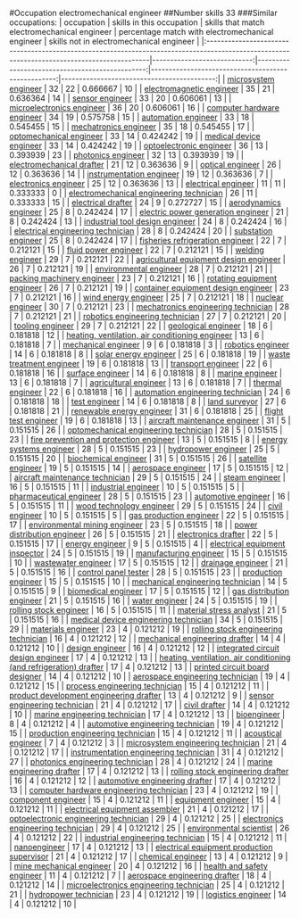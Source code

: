 #Occupation electromechanical engineer
##Number skills 33
###Similar occupations:
| occupation                                                                                                                                  |   skills in this occupation |   skills that match electromechanical engineer |   percentage match with electromechanical engineer |   skills not in electromechanical engineer |
|:--------------------------------------------------------------------------------------------------------------------------------------------|----------------------------:|-----------------------------------------------:|---------------------------------------------------:|-------------------------------------------:|
| [microsystem engineer](microsystem_engineer.md)                                                                                             |                          32 |                                             22 |                                           0.666667 |                                         10 |
| [electromagnetic engineer](electromagnetic_engineer.md)                                                                                     |                          35 |                                             21 |                                           0.636364 |                                         14 |
| [sensor engineer](sensor_engineer.md)                                                                                                       |                          33 |                                             20 |                                           0.606061 |                                         13 |
| [microelectronics engineer](microelectronics_engineer.md)                                                                                   |                          36 |                                             20 |                                           0.606061 |                                         16 |
| [computer hardware engineer](computer_hardware_engineer.md)                                                                                 |                          34 |                                             19 |                                           0.575758 |                                         15 |
| [automation engineer](automation_engineer.md)                                                                                               |                          33 |                                             18 |                                           0.545455 |                                         15 |
| [mechatronics engineer](mechatronics_engineer.md)                                                                                           |                          35 |                                             18 |                                           0.545455 |                                         17 |
| [optomechanical engineer](optomechanical_engineer.md)                                                                                       |                          33 |                                             14 |                                           0.424242 |                                         19 |
| [medical device engineer](medical_device_engineer.md)                                                                                       |                          33 |                                             14 |                                           0.424242 |                                         19 |
| [optoelectronic engineer](optoelectronic_engineer.md)                                                                                       |                          36 |                                             13 |                                           0.393939 |                                         23 |
| [photonics engineer](photonics_engineer.md)                                                                                                 |                          32 |                                             13 |                                           0.393939 |                                         19 |
| [electromechanical drafter](electromechanical_drafter.md)                                                                                   |                          21 |                                             12 |                                           0.363636 |                                          9 |
| [optical engineer](optical_engineer.md)                                                                                                     |                          26 |                                             12 |                                           0.363636 |                                         14 |
| [instrumentation engineer](instrumentation_engineer.md)                                                                                     |                          19 |                                             12 |                                           0.363636 |                                          7 |
| [electronics engineer](electronics_engineer.md)                                                                                             |                          25 |                                             12 |                                           0.363636 |                                         13 |
| [electrical engineer](electrical_engineer.md)                                                                                               |                          11 |                                             11 |                                           0.333333 |                                          0 |
| [electromechanical engineering technician](electromechanical_engineering_technician.md)                                                     |                          26 |                                             11 |                                           0.333333 |                                         15 |
| [electrical drafter](electrical_drafter.md)                                                                                                 |                          24 |                                              9 |                                           0.272727 |                                         15 |
| [aerodynamics engineer](aerodynamics_engineer.md)                                                                                           |                          25 |                                              8 |                                           0.242424 |                                         17 |
| [electric power generation engineer](electric_power_generation_engineer.md)                                                                 |                          21 |                                              8 |                                           0.242424 |                                         13 |
| [industrial tool design engineer](industrial_tool_design_engineer.md)                                                                       |                          24 |                                              8 |                                           0.242424 |                                         16 |
| [electrical engineering technician](electrical_engineering_technician.md)                                                                   |                          28 |                                              8 |                                           0.242424 |                                         20 |
| [substation engineer](substation_engineer.md)                                                                                               |                          25 |                                              8 |                                           0.242424 |                                         17 |
| [fisheries refrigeration engineer](fisheries_refrigeration_engineer.md)                                                                     |                          22 |                                              7 |                                           0.212121 |                                         15 |
| [fluid power engineer](fluid_power_engineer.md)                                                                                             |                          22 |                                              7 |                                           0.212121 |                                         15 |
| [welding engineer](welding_engineer.md)                                                                                                     |                          29 |                                              7 |                                           0.212121 |                                         22 |
| [agricultural equipment design engineer](agricultural_equipment_design_engineer.md)                                                         |                          26 |                                              7 |                                           0.212121 |                                         19 |
| [environmental engineer](environmental_engineer.md)                                                                                         |                          28 |                                              7 |                                           0.212121 |                                         21 |
| [packing machinery engineer](packing_machinery_engineer.md)                                                                                 |                          23 |                                              7 |                                           0.212121 |                                         16 |
| [rotating equipment engineer](rotating_equipment_engineer.md)                                                                               |                          26 |                                              7 |                                           0.212121 |                                         19 |
| [container equipment design engineer](container_equipment_design_engineer.md)                                                               |                          23 |                                              7 |                                           0.212121 |                                         16 |
| [wind energy engineer](wind_energy_engineer.md)                                                                                             |                          25 |                                              7 |                                           0.212121 |                                         18 |
| [nuclear engineer](nuclear_engineer.md)                                                                                                     |                          30 |                                              7 |                                           0.212121 |                                         23 |
| [mechatronics engineering technician](mechatronics_engineering_technician.md)                                                               |                          28 |                                              7 |                                           0.212121 |                                         21 |
| [robotics engineering technician](robotics_engineering_technician.md)                                                                       |                          27 |                                              7 |                                           0.212121 |                                         20 |
| [tooling engineer](tooling_engineer.md)                                                                                                     |                          29 |                                              7 |                                           0.212121 |                                         22 |
| [geological engineer](geological_engineer.md)                                                                                               |                          18 |                                              6 |                                           0.181818 |                                         12 |
| [heating, ventilation, air conditioning engineer](heating,_ventilation,_air_conditioning_engineer.md)                                       |                          13 |                                              6 |                                           0.181818 |                                          7 |
| [mechanical engineer](mechanical_engineer.md)                                                                                               |                           9 |                                              6 |                                           0.181818 |                                          3 |
| [robotics engineer](robotics_engineer.md)                                                                                                   |                          14 |                                              6 |                                           0.181818 |                                          8 |
| [solar energy engineer](solar_energy_engineer.md)                                                                                           |                          25 |                                              6 |                                           0.181818 |                                         19 |
| [waste treatment engineer](waste_treatment_engineer.md)                                                                                     |                          19 |                                              6 |                                           0.181818 |                                         13 |
| [transport engineer](transport_engineer.md)                                                                                                 |                          22 |                                              6 |                                           0.181818 |                                         16 |
| [surface engineer](surface_engineer.md)                                                                                                     |                          14 |                                              6 |                                           0.181818 |                                          8 |
| [marine engineer](marine_engineer.md)                                                                                                       |                          13 |                                              6 |                                           0.181818 |                                          7 |
| [agricultural engineer](agricultural_engineer.md)                                                                                           |                          13 |                                              6 |                                           0.181818 |                                          7 |
| [thermal engineer](thermal_engineer.md)                                                                                                     |                          22 |                                              6 |                                           0.181818 |                                         16 |
| [automation engineering technician](automation_engineering_technician.md)                                                                   |                          24 |                                              6 |                                           0.181818 |                                         18 |
| [test engineer](test_engineer.md)                                                                                                           |                          14 |                                              6 |                                           0.181818 |                                          8 |
| [land surveyor](land_surveyor.md)                                                                                                           |                          27 |                                              6 |                                           0.181818 |                                         21 |
| [renewable energy engineer](renewable_energy_engineer.md)                                                                                   |                          31 |                                              6 |                                           0.181818 |                                         25 |
| [flight test engineer](flight_test_engineer.md)                                                                                             |                          19 |                                              6 |                                           0.181818 |                                         13 |
| [aircraft maintenance engineer](aircraft_maintenance_engineer.md)                                                                           |                          31 |                                              5 |                                           0.151515 |                                         26 |
| [optomechanical engineering technician](optomechanical_engineering_technician.md)                                                           |                          28 |                                              5 |                                           0.151515 |                                         23 |
| [fire prevention and protection engineer](fire_prevention_and_protection_engineer.md)                                                       |                          13 |                                              5 |                                           0.151515 |                                          8 |
| [energy systems engineer](energy_systems_engineer.md)                                                                                       |                          28 |                                              5 |                                           0.151515 |                                         23 |
| [hydropower engineer](hydropower_engineer.md)                                                                                               |                          25 |                                              5 |                                           0.151515 |                                         20 |
| [biochemical engineer](biochemical_engineer.md)                                                                                             |                          31 |                                              5 |                                           0.151515 |                                         26 |
| [satellite engineer](satellite_engineer.md)                                                                                                 |                          19 |                                              5 |                                           0.151515 |                                         14 |
| [aerospace engineer](aerospace_engineer.md)                                                                                                 |                          17 |                                              5 |                                           0.151515 |                                         12 |
| [aircraft maintenance technician](aircraft_maintenance_technician.md)                                                                       |                          29 |                                              5 |                                           0.151515 |                                         24 |
| [steam engineer](steam_engineer.md)                                                                                                         |                          16 |                                              5 |                                           0.151515 |                                         11 |
| [industrial engineer](industrial_engineer.md)                                                                                               |                          10 |                                              5 |                                           0.151515 |                                          5 |
| [pharmaceutical engineer](pharmaceutical_engineer.md)                                                                                       |                          28 |                                              5 |                                           0.151515 |                                         23 |
| [automotive engineer](automotive_engineer.md)                                                                                               |                          16 |                                              5 |                                           0.151515 |                                         11 |
| [wood technology engineer](wood_technology_engineer.md)                                                                                     |                          29 |                                              5 |                                           0.151515 |                                         24 |
| [civil engineer](civil_engineer.md)                                                                                                         |                          10 |                                              5 |                                           0.151515 |                                          5 |
| [gas production engineer](gas_production_engineer.md)                                                                                       |                          22 |                                              5 |                                           0.151515 |                                         17 |
| [environmental mining engineer](environmental_mining_engineer.md)                                                                           |                          23 |                                              5 |                                           0.151515 |                                         18 |
| [power distribution engineer](power_distribution_engineer.md)                                                                               |                          26 |                                              5 |                                           0.151515 |                                         21 |
| [electronics drafter](electronics_drafter.md)                                                                                               |                          22 |                                              5 |                                           0.151515 |                                         17 |
| [energy engineer](energy_engineer.md)                                                                                                       |                           9 |                                              5 |                                           0.151515 |                                          4 |
| [electrical equipment inspector](electrical_equipment_inspector.md)                                                                         |                          24 |                                              5 |                                           0.151515 |                                         19 |
| [manufacturing engineer](manufacturing_engineer.md)                                                                                         |                          15 |                                              5 |                                           0.151515 |                                         10 |
| [wastewater engineer](wastewater_engineer.md)                                                                                               |                          17 |                                              5 |                                           0.151515 |                                         12 |
| [drainage engineer](drainage_engineer.md)                                                                                                   |                          21 |                                              5 |                                           0.151515 |                                         16 |
| [control panel tester](control_panel_tester.md)                                                                                             |                          28 |                                              5 |                                           0.151515 |                                         23 |
| [production engineer](production_engineer.md)                                                                                               |                          15 |                                              5 |                                           0.151515 |                                         10 |
| [mechanical engineering technician](mechanical_engineering_technician.md)                                                                   |                          14 |                                              5 |                                           0.151515 |                                          9 |
| [biomedical engineer](biomedical_engineer.md)                                                                                               |                          17 |                                              5 |                                           0.151515 |                                         12 |
| [gas distribution engineer](gas_distribution_engineer.md)                                                                                   |                          21 |                                              5 |                                           0.151515 |                                         16 |
| [water engineer](water_engineer.md)                                                                                                         |                          24 |                                              5 |                                           0.151515 |                                         19 |
| [rolling stock engineer](rolling_stock_engineer.md)                                                                                         |                          16 |                                              5 |                                           0.151515 |                                         11 |
| [material stress analyst](material_stress_analyst.md)                                                                                       |                          21 |                                              5 |                                           0.151515 |                                         16 |
| [medical device engineering technician](medical_device_engineering_technician.md)                                                           |                          34 |                                              5 |                                           0.151515 |                                         29 |
| [materials engineer](materials_engineer.md)                                                                                                 |                          23 |                                              4 |                                           0.121212 |                                         19 |
| [rolling stock engineering technician](rolling_stock_engineering_technician.md)                                                             |                          16 |                                              4 |                                           0.121212 |                                         12 |
| [mechanical engineering drafter](mechanical_engineering_drafter.md)                                                                         |                          14 |                                              4 |                                           0.121212 |                                         10 |
| [design engineer](design_engineer.md)                                                                                                       |                          16 |                                              4 |                                           0.121212 |                                         12 |
| [integrated circuit design engineer](integrated_circuit_design_engineer.md)                                                                 |                          17 |                                              4 |                                           0.121212 |                                         13 |
| [heating, ventilation, air conditioning (and refrigeration) drafter](heating,_ventilation,_air_conditioning_(and_refrigeration)_drafter.md) |                          17 |                                              4 |                                           0.121212 |                                         13 |
| [printed circuit board designer](printed_circuit_board_designer.md)                                                                         |                          14 |                                              4 |                                           0.121212 |                                         10 |
| [aerospace engineering technician](aerospace_engineering_technician.md)                                                                     |                          19 |                                              4 |                                           0.121212 |                                         15 |
| [process engineering technician](process_engineering_technician.md)                                                                         |                          15 |                                              4 |                                           0.121212 |                                         11 |
| [product development engineering drafter](product_development_engineering_drafter.md)                                                       |                          13 |                                              4 |                                           0.121212 |                                          9 |
| [sensor engineering technician](sensor_engineering_technician.md)                                                                           |                          21 |                                              4 |                                           0.121212 |                                         17 |
| [civil drafter](civil_drafter.md)                                                                                                           |                          14 |                                              4 |                                           0.121212 |                                         10 |
| [marine engineering technician](marine_engineering_technician.md)                                                                           |                          17 |                                              4 |                                           0.121212 |                                         13 |
| [bioengineer](bioengineer.md)                                                                                                               |                           8 |                                              4 |                                           0.121212 |                                          4 |
| [automotive engineering technician](automotive_engineering_technician.md)                                                                   |                          19 |                                              4 |                                           0.121212 |                                         15 |
| [production engineering technician](production_engineering_technician.md)                                                                   |                          15 |                                              4 |                                           0.121212 |                                         11 |
| [acoustical engineer](acoustical_engineer.md)                                                                                               |                           7 |                                              4 |                                           0.121212 |                                          3 |
| [microsystem engineering technician](microsystem_engineering_technician.md)                                                                 |                          21 |                                              4 |                                           0.121212 |                                         17 |
| [instrumentation engineering technician](instrumentation_engineering_technician.md)                                                         |                          31 |                                              4 |                                           0.121212 |                                         27 |
| [photonics engineering technician](photonics_engineering_technician.md)                                                                     |                          28 |                                              4 |                                           0.121212 |                                         24 |
| [marine engineering drafter](marine_engineering_drafter.md)                                                                                 |                          17 |                                              4 |                                           0.121212 |                                         13 |
| [rolling stock engineering drafter](rolling_stock_engineering_drafter.md)                                                                   |                          16 |                                              4 |                                           0.121212 |                                         12 |
| [automotive engineering drafter](automotive_engineering_drafter.md)                                                                         |                          17 |                                              4 |                                           0.121212 |                                         13 |
| [computer hardware engineering technician](computer_hardware_engineering_technician.md)                                                     |                          23 |                                              4 |                                           0.121212 |                                         19 |
| [component engineer](component_engineer.md)                                                                                                 |                          15 |                                              4 |                                           0.121212 |                                         11 |
| [equipment engineer](equipment_engineer.md)                                                                                                 |                          15 |                                              4 |                                           0.121212 |                                         11 |
| [electrical equipment assembler](electrical_equipment_assembler.md)                                                                         |                          21 |                                              4 |                                           0.121212 |                                         17 |
| [optoelectronic engineering technician](optoelectronic_engineering_technician.md)                                                           |                          29 |                                              4 |                                           0.121212 |                                         25 |
| [electronics engineering technician](electronics_engineering_technician.md)                                                                 |                          29 |                                              4 |                                           0.121212 |                                         25 |
| [environmental scientist](environmental_scientist.md)                                                                                       |                          26 |                                              4 |                                           0.121212 |                                         22 |
| [industrial engineering technician](industrial_engineering_technician.md)                                                                   |                          15 |                                              4 |                                           0.121212 |                                         11 |
| [nanoengineer](nanoengineer.md)                                                                                                             |                          17 |                                              4 |                                           0.121212 |                                         13 |
| [electrical equipment production supervisor](electrical_equipment_production_supervisor.md)                                                 |                          21 |                                              4 |                                           0.121212 |                                         17 |
| [chemical engineer](chemical_engineer.md)                                                                                                   |                          13 |                                              4 |                                           0.121212 |                                          9 |
| [mine mechanical engineer](mine_mechanical_engineer.md)                                                                                     |                          20 |                                              4 |                                           0.121212 |                                         16 |
| [health and safety engineer](health_and_safety_engineer.md)                                                                                 |                          11 |                                              4 |                                           0.121212 |                                          7 |
| [aerospace engineering drafter](aerospace_engineering_drafter.md)                                                                           |                          18 |                                              4 |                                           0.121212 |                                         14 |
| [microelectronics engineering technician](microelectronics_engineering_technician.md)                                                       |                          25 |                                              4 |                                           0.121212 |                                         21 |
| [hydropower technician](hydropower_technician.md)                                                                                           |                          23 |                                              4 |                                           0.121212 |                                         19 |
| [logistics engineer](logistics_engineer.md)                                                                                                 |                          14 |                                              4 |                                           0.121212 |                                         10 |
